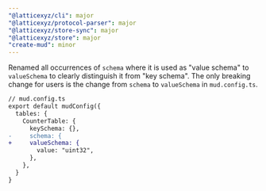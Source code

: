 ```yaml
---
"@latticexyz/cli": major
"@latticexyz/protocol-parser": major
"@latticexyz/store-sync": major
"@latticexyz/store": major
"create-mud": minor
---
```


Renamed all occurrences of `schema` where it is used as "value schema" to `valueSchema` to clearly distinguish it from "key schema".
The only breaking change for users is the change from `schema` to `valueSchema` in `mud.config.ts`.

```diff
// mud.config.ts
export default mudConfig({
  tables: {
    CounterTable: {
      keySchema: {},
-     schema: {
+     valueSchema: {
        value: "uint32",
      },
    },
  }
}
```
